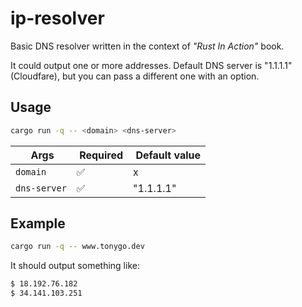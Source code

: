 # ip-resolver

Basic DNS resolver written in the context of _"Rust In Action"_ book.

It could output one or more addresses. Default DNS server is "1.1.1.1" (Cloudfare), but you can pass a different one with an option.

## Usage

```bash
cargo run -q -- <domain> <dns-server>
```

| Args        | Required| Default value |
| ----------- | --------| ------------- |
| `domain`    | ✅      |     x         |
| `dns-server`| ✅      | "1.1.1.1"     |

## Example

```bash
cargo run -q -- www.tonygo.dev
```

It should output something like:

```bash
$ 18.192.76.182
$ 34.141.103.251
```

